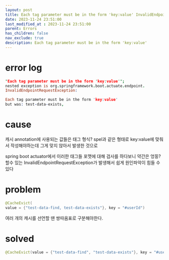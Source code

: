 ```yaml
---
layout: post
title: Each tag parameter must be in the form 'key:value' InvalidEndpointRequestException
date: 2023-11-24 23:51:00
last_modified_at : 2023-11-24 23:51:00
parent: Errors
has_children: false
nav_exclude: true
description: Each tag parameter must be in the form 'key:value'
---
```


# error log

```prolog
"Each tag parameter must be in the form 'key:value'"; 
nested exception is org.springframework.boot.actuate.endpoint.
InvalidEndpointRequestException: 

Each tag parameter must be in the form 'key:value' 
but was: test-data-exists,
```

# cause

캐시 annotation에 사용되는 값들은 태그 형식? spel과 같은 형태로 key:value에 맞춰서 작성해야하는데 그게 맞지 않아서 발생한 것으로

spring boot actuator에서 이러한 태그들 포맷에 대해 검사를 하다보니 약간은 엉뚱?할수 있는 InvalidEndpointRequestException가 발생해서 쉽게 원인파악이 힘들 수 있다

# problem

```java
@CacheEvict(
value = {"test-data-find, test-data-exists"}, key = "#userId")
```

여러 개의 캐시를 선언할 땐 쌍따옴표로 구분해야한다.

# solved

```java
@CacheEvict(value = {"test-data-find", "test-data-exists"}, key = "#userId")
```